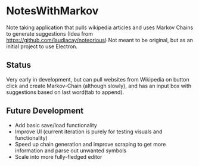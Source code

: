 # NotesWithMarkov
Note taking application that pulls wikipedia articles and uses Markov Chains to generate suggestions (Idea from https://github.com/laudiacay/noteorious)
Not meant to be original, but as an initial project to use Electron.
## Status
Very early in development, but can pull websites from Wikipedia on button click and create Markov-Chain (although slowly), and has an input box with suggestions based on last word(tab to append).
## Future Development
* Add basic save/load functionality
* Improve UI (current iteration is purely for testing visuals and functionality)
* Speed up chain generation and improve scraping to get more information and parse out unwanted symbols
* Scale into more fully-fledged editor
